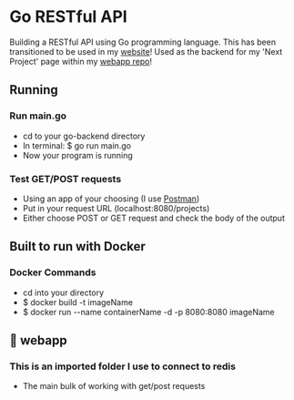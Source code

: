 # Go RESTful API
Building a RESTful API using Go programming language. This has been transitioned to be used in my [website](https://abspen1.github.io)! Used as the backend for my 'Next Project' page within my [webapp repo](https://github.com/abspen1/abspen1.github.io/tree/backend)!

## Running
### Run main.go
* cd to your go-backend directory
* In terminal: $ go run main.go
* Now your program is running

### Test GET/POST requests
* Using an app of your choosing (I use [Postman](https://www.postman.com/downloads/))
* Put in your request URL (localhost:8080/projects)
* Either choose POST or GET request and check the body of the output

## Built to run with Docker
### Docker Commands
* cd into your directory
* $ docker build -t imageName
* $ docker run --name containerName -d -p 8080:8080 imageName

## 📁 webapp
### This is an imported folder I use to connect to redis
* The main bulk of working with get/post requests
